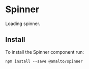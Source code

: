 # Spinner

Loading spinner.

## Install
To install the Spinner component run:
```terminal
npm install --save @amalto/spinner
```